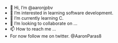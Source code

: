 - 👋 Hi, I’m @aaronjpbv
- 👀 I’m interested in  learning software development.
- 🌱 I’m currently learning C.
- 💞️ I’m looking to collaborate on ...
- 📫 How to reach me ...
- For now follow me on twitter. @AaronParas8

<!---
aaronjpbv/aaronjpbv is a ✨ special ✨ repository because its `README.md` (this file) appears on your GitHub profile.
You can click the Preview link to take a look at your changes.
--->
